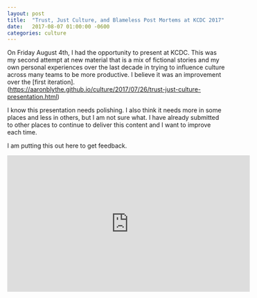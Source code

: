 ```yaml
---
layout: post
title:  "Trust, Just Culture, and Blameless Post Mortems at KCDC 2017"
date:   2017-08-07 01:00:00 -0600
categories: culture
---
```


On Friday August 4th, I had the opportunity to present at KCDC. This was my second attempt at new material that is a mix of fictional stories and my own personal experiences over the last decade in trying to influence culture across many teams to be more productive. I believe it was an improvement over the [first iteration].(https://aaronblythe.github.io/culture/2017/07/26/trust-just-culture-presentation.html) 

I know this presentation needs polishing. I also think it needs more in some places and less in others, but I am not sure what. I have already submitted to other places to continue to deliver this content and I want to improve each time.

I am putting this out here to get feedback.


<iframe width="560" height="315" src="https://www.youtube.com/embed/R-v2nXmTiAo" frameborder="0" allowfullscreen></iframe>

<script async class="speakerdeck-embed" data-id="2f1806f8c9da47939d16095bf3fcba64" data-ratio="1.77777777777778" src="//speakerdeck.com/assets/embed.js"></script>
